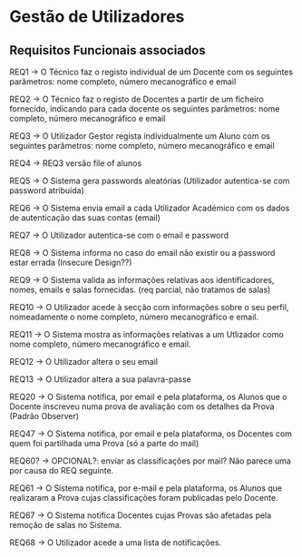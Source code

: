 # Gestão de Utilizadores

## Requisitos Funcionais associados

REQ1 -> O Técnico faz o registo individual de um Docente com os seguintes parâmetros: nome completo, número mecanográfico e email

REQ2 -> O Técnico faz o registo de Docentes a partir de um ficheiro fornecido, indicando para cada docente os seguintes parâmetros: nome completo, número mecanográfico e email

REQ3 -> O Utilizador Gestor regista individualmente um Aluno com os seguintes parâmetros: nome completo, número mecanográfico e email

REQ4 -> REQ3 versão file of alunos

REQ5 -> O Sistema gera passwords aleatórias (Utilizador autentica-se com password atribuída)

REQ6 -> O Sistema envia email a cada Utilizador Académico com os dados de autenticação das suas contas (email)

REQ7 -> O Utilizador autentica-se com o email e password

REQ8 -> O Sistema informa no caso do email não existir ou a password estar errada (Insecure Design??)

REQ9 -> O Sistema valida as informações relativas aos identificadores, nomes, emails e salas fornecidas. (req parcial, não tratamos de salas)

REQ10 -> O Utilizador acede à secção com informações sobre o seu perfil, nomeadamente o nome completo, número mecanográfico e email.

REQ11 -> O Sistema mostra as informações relativas a um Utlizador como nome completo, número mecanográfico e email.

REQ12 -> O Utilizador altera o seu email

REQ13 -> O Utilizador altera a sua palavra-passe

REQ20 -> O Sistema notifica, por email e pela plataforma, os Alunos que o Docente inscreveu numa prova de avaliação com os detalhes da Prova (Padrão Observer)

REQ47 -> O Sistema notifica, por email e pela plataforma, os Docentes com quem foi partilhada uma Prova (só a parte do mail)

REQ60? -> OPCIONAL?: enviar as classificações por mail? Não parece uma por causa do REQ seguinte.

REQ61 -> O Sistema notifica, por e-mail e pela plataforma, os Alunos que realizaram a Prova cujas classificações foram publicadas pelo Docente.

REQ67 -> O Sistema notifica Docentes cujas Provas são afetadas pela remoção de salas no Sistema.

REQ68 -> O Utilizador acede a uma lista de notificações.



